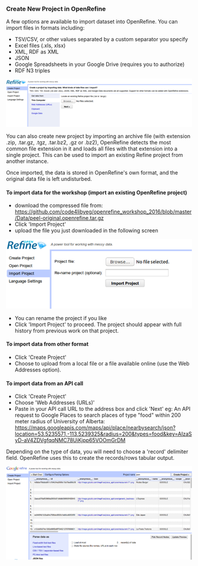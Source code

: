 ### Create New Project in OpenRefine

A few options are available to import dataset into OpenRefine. You can import files in formats including:
  * TSV/CSV, or other values separated by a custom separator you specify 
  * Excel files (.xls, xlsx)
  * XML, RDF as XML
  * JSON
  * Google Spreadsheets in your Google Drive (requires you to authorize)
  * RDF N3 triples

 ![Create a project with Open Refine](../screenshots/create_project.png "Create Project")

 
You can also create new project by importing an archive file (with extension .zip, .tar.gz, .tgz, .tar.bz2, .gz or .bz2), OpenRefine detects the most common file extension in it and loads all files with that extension into a single project. This can be used to import an existing Refine project from another instance. 

Once imported, the data is stored in OpenRefine's own format, and the original data file is left undisturbed.

#### To import data for the workshop (import an existing OpenRefine project)
  * download the compressed file from: https://github.com/code4libyeg/openrefine_workshop_2016/blob/master/Data/peel-original.openrefine.tar.gz
  * Click 'Import Project'
  * upload the file you just downloaded in the following screen 

 ![Import project with Open Refine](../screenshots/import_project.png "Import Project")

  * You can rename the project if you like
  * Click 'Import Project' to proceed. The project should appear with full history from previous work on that project.  

#### To import data from other format
  * Click 'Create Project'
  * Choose to upload from a local file or a file available online (use the Web Addresses option).

#### To import data from an API call
  * Click 'Create Project'
  * Choose 'Web Addresses (URLs)'
  * Paste in your API call URL to the address box and click 'Next'
    eg: An API request to Google Places to search places of type "food" within 200 meter radius of University of Alberta:  https://maps.googleapis.com/maps/api/place/nearbysearch/json?location=53.5235571,-113.5239325&radius=200&types=food&key=AIzaSyD-aV4ZDVgfqqNMC78UiKjpp65VOOmGrDM
    

Depending on the type of data, you will need to choose a 'record' delimiter field. OpenRefine uses this to create the records/rows tabular output. 

  ![Specify Record Delimiter](../screenshots/parse_data.png "Record Parsing") 

